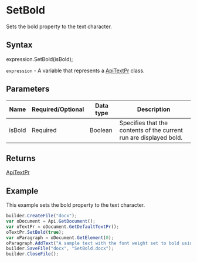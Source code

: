 # SetBold

Sets the bold property to the text character.

## Syntax

expression.SetBold(isBold);

`expression` - A variable that represents a [ApiTextPr](../ApiTextPr.md) class.

## Parameters

| **Name** | **Required/Optional** | **Data type** | **Description** |
| ------------- | ------------- | ------------- | ------------- |
| isBold | Required | Boolean | Specifies that the contents of the current run are displayed bold. |

## Returns

[ApiTextPr](../ApiTextPr.md)

## Example

This example sets the bold property to the text character.

```javascript
builder.CreateFile("docx");
var oDocument = Api.GetDocument();
var oTextPr = oDocument.GetDefaultTextPr();
oTextPr.SetBold(true);
var oParagraph = oDocument.GetElement(0);
oParagraph.AddText("A sample text with the font weight set to bold using the text properties.");
builder.SaveFile("docx", "SetBold.docx");
builder.CloseFile();
```